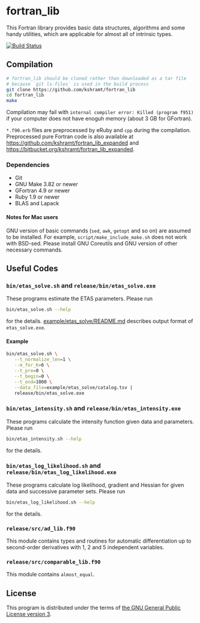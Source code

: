 # fortran_lib

This Fortran library provides basic data structures, algorithms and some handy utilities, which are applicable for almost all of intrinsic types.

[![Build Status](https://travis-ci.org/kshramt/fortran_lib.svg?branch=master)](https://travis-ci.org/kshramt/fortran_lib)

## Compilation

```bash
# fortran_lib should be cloned rather than downloaded as a tar file
# because `git ls-files` is used in the build process
git clone https://github.com/kshramt/fortran_lib
cd fortran_lib
make
```

Compilation may fail with `internal compiler error: Killed (program f951)` if your computer does not have enoguh memory (about 3 GB for GFortran).

`*.f90.erb` files are preprocessed by eRuby and `cpp` during the compilation.
Preprocessed pure Fortran code is also available at <https://github.com/kshramt/fortran_lib_expanded> and <https://bitbucket.org/kshramt/fortran_lib_expanded>.
<!-- ```bash -->
<!-- gfortran -o etas_solve.exe etas_solve.f90 [<dependency>...] -lblas -llapack -->
<!-- ``` -->

### Dependencies

- Git
- GNU Make 3.82 or newer
- GFortran 4.9 or newer
- Ruby 1.9 or newer
- BLAS and Lapack

#### Notes for Mac users

GNU version of basic commands (`sed`, `awk`, `getopt` and so on) are assumed to be installed.
For example, `script/make_include_make.sh` does not work with BSD-sed.
Please install GNU Coreutils and GNU version of other necessary commands.

## Useful Codes

### `bin/etas_solve.sh` and `release/bin/etas_solve.exe`

These programs estimate the ETAS parameters.
Please run

```bash
bin/etas_solve.sh --help
```

for the details.
[example/etas_solve/README.md](http://kshramt.github.io/fortran_lib/example/etas_solve/README.html) describes output format of `etas_solve.exe`.

#### Example

```bash
bin/etas_solve.sh \
   --t_normalize_len=1 \
   --m_for_K=6 \
   --t_pre=0 \
   --t_begin=0 \
   --t_end=1000 \
   --data_file=example/etas_solve/catalog.tsv |
   release/bin/etas_solve.exe
```

### `bin/etas_intensity.sh` and `release/bin/etas_intensity.exe`

These programs calculate the intensity function given data and parameters.
Please run

```bash
bin/etas_intensity.sh --help
```

for the details.

### `bin/etas_log_likelihood.sh` and `release/bin/etas_log_likelihood.exe`

These programs calculate log likelihood, gradient and Hessian for given data and successive parameter sets.
Please run

```bash
bin/etas_log_likelihood.sh --help
```

for the details.

### `release/src/ad_lib.f90`

This module contains types and routines for automatic differentiation up to second-order derivatives with 1, 2 and 5 independent variables.

### `release/src/comparable_lib.f90`

This module contains `almost_equal`.

## License

This program is distributed under the terms of [the GNU General Public License version 3](http://www.gnu.org/licenses/).
